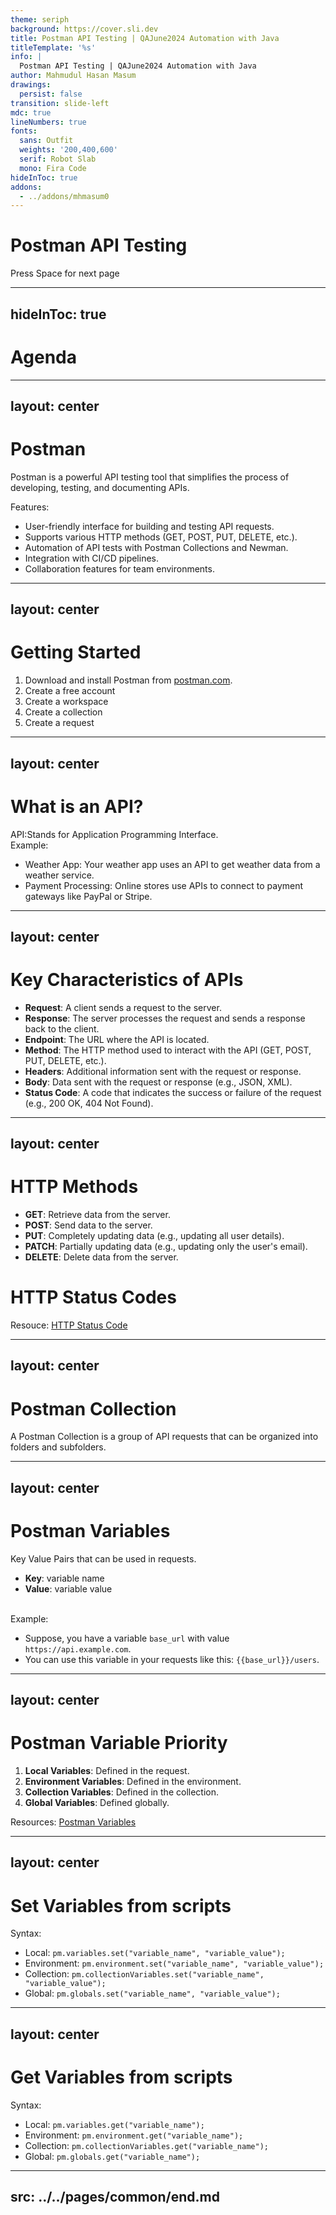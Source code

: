 ```yaml
---
theme: seriph
background: https://cover.sli.dev
title: Postman API Testing | QAJune2024 Automation with Java
titleTemplate: '%s'
info: |
  Postman API Testing | QAJune2024 Automation with Java
author: Mahmudul Hasan Masum
drawings:
  persist: false
transition: slide-left
mdc: true
lineNumbers: true
fonts:
  sans: Outfit
  weights: '200,400,600'
  serif: Robot Slab
  mono: Fira Code
hideInToc: true
addons:
  - ../addons/mhmasum0
---
```


# Postman API Testing

<div class="pt-12">
  <span @click="$slidev.nav.next" class="px-2 py-1 rounded cursor-pointer" hover="bg-white bg-opacity-10">
    Press Space for next page <carbon:arrow-right class="inline"/>
  </span>
</div>

<div class="abs-br m-6 flex gap-2">
  <a href="https://github.com/mhmasum0/qa-june-2024-automation-with-java-slides" target="_blank" alt="GitHub" title="Open in GitHub"
    class="text-xl slidev-icon-btn opacity-50 !border-none !hover:text-white">
    <carbon-logo-github />
  </a>
</div>

<!--
The last comment block of each slide will be treated as slide notes. It will be visible and editable in Presenter Mode along with the slide. [Read more in the docs](https://sli.dev/guide/syntax.html#notes)
-->

---
hideInToc: true
---

# Agenda
<Toc />

---
layout: center
---

# Postman

Postman is a powerful API testing tool that simplifies the process of developing, testing, and documenting APIs.

<HL>Features:</HL>
- User-friendly interface for building and testing API requests.
- Supports various HTTP methods (GET, POST, PUT, DELETE, etc.).
- Automation of API tests with Postman Collections and Newman.
- Integration with CI/CD pipelines.
- Collaboration features for team environments.

---
layout: center
---

# Getting Started

1. Download and install Postman from [postman.com](https://www.postman.com/downloads/).
2. Create a free account
3. Create a workspace
4. Create a collection
5. Create a request

---
layout: center
---

# What is an API?

<C>API:</C>Stands for Application Programming Interface.
<Youtube id="-0MmWEYR2a8" width=300 height=150 />
<br><HL>Example:</HL>
- Weather App: Your weather app uses an API to get weather data from a weather service.
- Payment Processing: Online stores use APIs to connect to payment gateways like PayPal or Stripe.

---
layout: center
---

# Key Characteristics of APIs

- **Request**: A client sends a request to the server.
- **Response**: The server processes the request and sends a response back to the client.
- **Endpoint**: The URL where the API is located.
- **Method**: The HTTP method used to interact with the API (GET, POST, PUT, DELETE, etc.).
- **Headers**: Additional information sent with the request or response.
- **Body**: Data sent with the request or response (e.g., JSON, XML).
- **Status Code**: A code that indicates the success or failure of the request (e.g., 200 OK, 404 Not Found).

---
layout: center
---

# HTTP Methods

- **GET**: Retrieve data from the server.
- **POST**: Send data to the server.
- **PUT**: Completely updating data (e.g., updating all user details).
- **PATCH**: Partially updating data (e.g., updating only the user's email).
- **DELETE**: Delete data from the server.

# HTTP Status Codes

Resouce: [HTTP Status Code](https://developer.mozilla.org/en-US/docs/Web/HTTP/Status)

---
layout: center
---

# Postman Collection

A Postman Collection is a group of API requests that can be organized into folders and subfolders.

---
layout: center
---

# Postman Variables

Key Value Pairs that can be used in requests.

- **Key**: variable name
- **Value**: variable value

<br><HL>Example:</HL>
- Suppose, you have a variable `base_url` with value `https://api.example.com`. 
- You can use this variable in your requests like this: `{{base_url}}/users`.

---
layout: center
---

# Postman Variable Priority

1. **Local Variables**: Defined in the request.
2. **Environment Variables**: Defined in the environment.
3. **Collection Variables**: Defined in the collection.
4. **Global Variables**: Defined globally.

Resources: [Postman Variables](https://blog.scottlogic.com/2020/09/04/variableScopes.html)

---
layout: center
---

# Set Variables from scripts

<C>Syntax:</C>
- Local: `pm.variables.set("variable_name", "variable_value");`
- Environment: `pm.environment.set("variable_name", "variable_value");`
- Collection: `pm.collectionVariables.set("variable_name", "variable_value");`
- Global: `pm.globals.set("variable_name", "variable_value");`

---
layout: center
---

# Get Variables from scripts

<C>Syntax:</C>
- Local: `pm.variables.get("variable_name");`
- Environment: `pm.environment.get("variable_name");`
- Collection: `pm.collectionVariables.get("variable_name");`
- Global: `pm.globals.get("variable_name");`

---
src: ../../pages/common/end.md
---